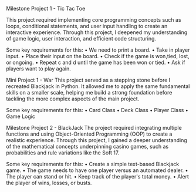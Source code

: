 Milestone Project 1 - Tic Tac Toe

This project required implementing core programming concepts such as loops, conditional statements, and user input handling to create an interactive experience. Through this project, I deepened my understanding of game logic, user interaction, and efficient code structuring.

Some key requirements for this:
 • We need to print a board.
 • Take in player input.
 • Place their input on the board.
 • Check if the game is won,tied, lost, or ongoing.
 • Repeat c and d until the game has been won or tied.
 • Ask if players want to play again.


Mini Project 1 - War
This project served as a stepping stone before I recreated Blackjack in Python. It allowed me to apply the same fundamental skills on a smaller scale, helping me build a strong foundation before tackling the more complex aspects of the main project.

Some key requirements for this:
• Card Class
• Deck Class
• Player Class
• Game Logic


Milestone Project 2 - BlackJack
The project required integrating multiple functions and using Object-Oriented Programming (OOP) to create a realistic experience. Through this project, I gained a deeper understanding of the mathematical concepts underpinning casino games, such as probabilities and rule variations like the Soft 17.

Some key requirements for this: 
• Create a simple text-based Blackjack game.
• The game needs to have one player versus an automated dealer.
• The player can stand or hit.
• Keep track of the player's total money.
• Alert the player of wins, losses, or busts.
